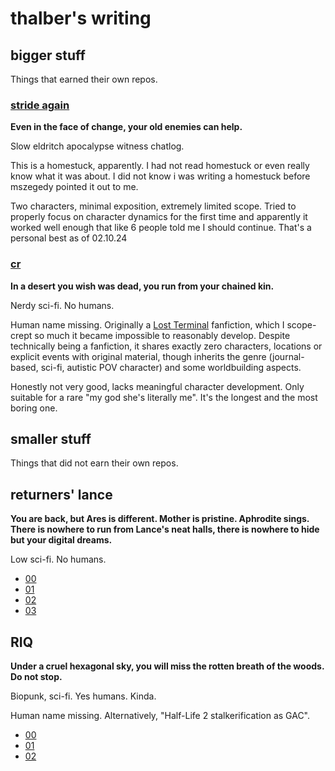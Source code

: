 # thalber's writing

## bigger stuff

Things that earned their own repos.

### [stride again](https://thalber.github.io/stride_again/)

**Even in the face of change, your old enemies can help.**

Slow eldritch apocalypse witness chatlog.

This is a homestuck, apparently. I had not read homestuck or even really know what it was about. I did not know i was writing a homestuck before mszegedy pointed it out to me.

Two characters, minimal exposition, extremely limited scope. Tried to properly focus on character dynamics for the first time and apparently it worked well enough that like 6 people told me I should continue. That's a personal best as of 02.10.24

### [cr](https://thalber.github.io/CR/)

**In a desert you wish was dead, you run from your chained kin.**

Nerdy sci-fi. No humans.

Human name missing. Originally a [Lost Terminal](https://lostterminal.com) fanfiction, which I scope-crept so much it became impossible to reasonably develop. Despite technically being a fanfiction, it shares exactly zero characters, locations or explicit events with original material, though inherits the genre (journal-based, sci-fi, autistic POV character) and some worldbuilding aspects.

Honestly not very good, lacks meaningful character development. Only suitable for a rare "my god she's literally me". It's the longest and the most boring one.

## smaller stuff

Things that did not earn their own repos.

## returners' lance

**You are back, but Ares is different. Mother is pristine. Aphrodite sings. There is nowhere to run from Lance's neat halls, there is nowhere to hide but your digital dreams.**

Low sci-fi. No humans.

- [00](rl_00)
- [01](rl_01)
- [02](rl_02)
- [03](rl_03)

## RIQ

**Under a cruel hexagonal sky, you will miss the rotten breath of the woods. Do not stop.**

Biopunk, sci-fi. Yes humans. Kinda.

Human name missing. Alternatively, "Half-Life 2 stalkerification as GAC".

- [00](riq_00)
- [01](riq_01)
- [02](riq_02)
